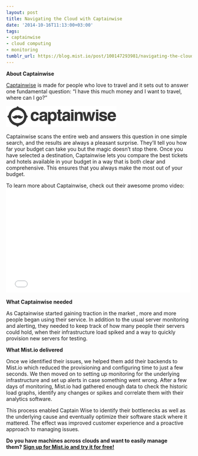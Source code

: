 ```yaml
---
layout: post
title: Navigating the Cloud with Captainwise
date: '2014-10-16T11:13:00+03:00'
tags:
- captainwise
- cloud computing
- monitoring
tumblr_url: https://blog.mist.io/post/100147293981/navigating-the-cloud-with-captainwise
---
```

 **About Captainwise**

[Captainwise](http://captainwise.com/) is made for people who love to travel and it sets out to answer one fundamental question: “I have this much money and I want to travel, where can I go?”

![image](/assets/tumblr-images/tumblr_inline_ndj2o4fTbK1rgqrs8.png)

Captainwise scans the entire web and answers this question in one simple search, and the results are always a pleasant surprise. They’ll tell you how far your budget can take you but the magic doesn’t stop there. Once you have selected a destination, Captainwise lets you compare the best tickets and hotels available in your budget in a way that is both clear and comprehensive. This ensures that you always make the most out of your budget.

To learn more about Captainwise, check out their awesome promo video: <iframe frameborder="0" height="281" src="//player.vimeo.com/video/101502908" width="500"></iframe>

**What Captainwise needed**

As Captainwise started gaining traction in the market , more and more people began using their service. In addition to the usual server monitoring and alerting, they needed to keep track of how many people their servers could hold, when their infrastructure load spiked and a way to quickly provision new servers for testing.

**What Mist.io delivered**

Once we identified their issues, we helped them add their backends to Mist.io which reduced the provisioning and configuring time to just a few seconds. We then moved on to setting up monitoring for the underlying infrastructure and set up alerts in case something went wrong. After a few days of monitoring, Mist.io had gathered enough data to check the historic load graphs, identify any changes or spikes and correlate them with their analytics software.

This process enabled Captain Wise to identify their bottlenecks as well as the underlying cause and eventually optimize their software stack where it mattered. The effect was improved customer experience and a proactive approach to managing issues.

**Do you have machines across clouds and want to easily manage them?&nbsp;[Sign up for Mist.io and try it for free!](https://mist.io/)**

